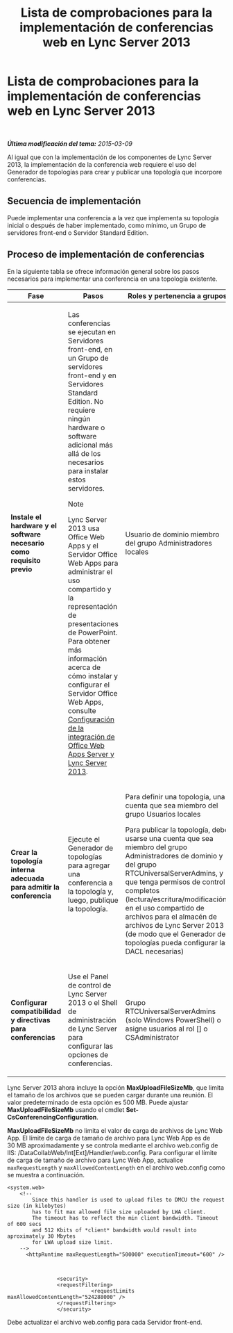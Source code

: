 ﻿---
title: Lista de comprobaciones para la implementación de conferencias web en Lync Server 2013
TOCTitle: Lista de comprobaciones para la implementación de conferencias web en Lync Server 2013
ms:assetid: 9908ebe0-e5d3-4920-b9b1-85021f7e69e9
ms:mtpsurl: https://technet.microsoft.com/es-es/library/JJ205104(v=OCS.15)
ms:contentKeyID: 48276105
ms.date: 01/07/2017
mtps_version: v=OCS.15
ms.translationtype: HT
---

# Lista de comprobaciones para la implementación de conferencias web en Lync Server 2013

 

_**Última modificación del tema:** 2015-03-09_

Al igual que con la implementación de los componentes de Lync Server 2013, la implementación de la conferencia web requiere el uso del Generador de topologías para crear y publicar una topología que incorpore conferencias.

## Secuencia de implementación

Puede implementar una conferencia a la vez que implementa su topología inicial o después de haber implementado, como mínimo, un Grupo de servidores front-end o Servidor Standard Edition.

## Proceso de implementación de conferencias

En la siguiente tabla se ofrece información general sobre los pasos necesarios para implementar una conferencia en una topología existente.


<table>
<colgroup>
<col style="width: 25%" />
<col style="width: 25%" />
<col style="width: 25%" />
<col style="width: 25%" />
</colgroup>
<thead>
<tr class="header">
<th>Fase</th>
<th>Pasos</th>
<th>Roles y pertenencia a grupos</th>
<th>Documentación</th>
</tr>
</thead>
<tbody>
<tr class="odd">
<td><p><strong>Instale el hardware y el software necesario como requisito previo</strong></p></td>
<td><p>Las conferencias se ejecutan en Servidores front-end, en un Grupo de servidores front-end y en Servidores Standard Edition. No requiere ningún hardware o software adicional más allá de los necesarios para instalar estos servidores.</p>
<div class="alert">

> [!NOTE]
> Lync Server 2013 usa Office Web Apps y el Servidor Office Web Apps para administrar el uso compartido y la representación de presentaciones de PowerPoint. Para obtener más información acerca de cómo instalar y configurar el Servidor Office Web Apps, consulte <A href="lync-server-2013-enabling-office-web-apps-server-and-lync-server-2013.md">Configuración de la integración de Office Web Apps Server y Lync Server 2013</A>.


</div></td>
<td><p>Usuario de dominio miembro del grupo Administradores locales</p></td>
<td><p><a href="lync-server-2013-supported-hardware.md">Hardware admitido en Lync Server 2013</a> en la documentación referente a la compatibilidad</p>
<p><a href="lync-server-2013-server-software-and-infrastructure-support.md">Software de servidor y compatibilidad con la infraestructura en Lync Server 2013</a> en la documentación referente a la compatibilidad</p>
<p><a href="lync-server-2013-determining-your-system-requirements.md">Determinar los requisitos del sistema para Lync Server 2013</a> en la documentación referente a la planificación.</p>
<p><a href="lync-server-2013-technical-requirements-for-archiving.md">Requisitos técnicos para archivado en Lync Server 2013</a> en la documentación referente a la planificación.</p>
<p></p></td>
</tr>
<tr class="even">
<td><p><strong>Crear la topología interna adecuada para admitir la conferencia</strong></p></td>
<td><p>Ejecute el Generador de topologías para agregar una conferencia a la topología y, luego, publique la topología.</p></td>
<td><p>Para definir una topología, una cuenta que sea miembro del grupo Usuarios locales</p>
<p>Para publicar la topología, debe usarse una cuenta que sea miembro del grupo Administradores de dominio y del grupo RTCUniversalServerAdmins, y que tenga permisos de control completos (lectura/escritura/modificación) en el uso compartido de archivos para el almacén de archivos de Lync Server 2013 (de modo que el Generador de topologías pueda configurar las DACL necesarias)</p></td>
<td><p><a href="lync-server-2013-define-and-configure-a-topology-in-topology-builder.md">Definir y configurar una topología en Topology Builder para Lync Server 2013</a> en la documentación referente a la implementación.</p></td>
</tr>
<tr class="odd">
<td><p><strong>Configurar compatibilidad y directivas para conferencias</strong></p></td>
<td><p>Use el Panel de control de Lync Server 2013 o el Shell de administración de Lync Server para configurar las opciones de conferencias.</p></td>
<td><p>Grupo RTCUniversalServerAdmins (solo Windows PowerShell) o asigne usuarios al rol [] o CSAdministrator</p></td>
<td><p><a href="lync-server-2013-conferencing-policies.md">Directivas de conferencia de Lync Server 2013</a> en la documentación referente a la implementación .</p></td>
</tr>
</tbody>
</table>


Lync Server 2013 ahora incluye la opción **MaxUploadFileSizeMb**, que limita el tamaño de los archivos que se pueden cargar durante una reunión. El valor predeterminado de esta opción es 500 MB. Puede ajustar **MaxUploadFileSizeMb** usando el cmdlet **Set-CsConferencingConfiguration**.

**MaxUploadFileSizeMb** no limita el valor de carga de archivos de Lync Web App. El límite de carga de tamaño de archivo para Lync Web App es de 30 MB aproximadamente y se controla mediante el archivo web.config de IIS: /DataCollabWeb/Int\[Ext\]/Handler/web.config. Para configurar el límite de carga de tamaño de archivo para Lync Web App, actualice `maxRequestLength` y `maxAllowedContentLength` en el archivo web.config como se muestra a continuación.

    <system.web>
        <!-- 
            Since this handler is used to upload files to DMCU the request size (in kilobytes) 
            has to fit max allowed file size uploaded by LWA client.
            The timeout has to reflect the min client bandwidth. Timeout of 600 secs 
            and 512 Kbits of *client* bandwidth would result into aproximately 30 Mbytes 
            for LWA upload size limit.
        -->
          <httpRuntime maxRequestLength="500000" executionTimeout="600" />
    
    
    
                    <security>
                    <requestFiltering>
                               <requestLimits maxAllowedContentLength="524288000" />
                    </requestFiltering>
                    </security>

Debe actualizar el archivo web.config para cada Servidor front-end.


